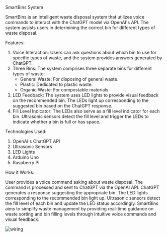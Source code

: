 SmartBins System

SmartBins is an intelligent waste disposal system that utilizes voice commands to interact with the ChatGPT model via OpenAI's API. The system assists users in determining the correct bin for different types of waste disposal.

Features:

1. Voice Interaction: Users can ask questions about which bin to use for specific types of waste, and the system provides answers generated by ChatGPT.
2. Three Bins: The system comprises three separate bins for different types of waste:
    - General Waste: For disposing of general waste.
    - Plastic: Dedicated to plastic waste.
    - Organic Waste: For compostable materials.
3. LED Feedback: The system uses LED lights to provide visual feedback on the recommended bin. The LEDs light up corresponding to the suggested bin based on the ChatGPT response.
4. Fill Level Indicator: The LEDs also serve as a fill level indicator for each bin. Ultrasonic sensors detect the fill level and trigger the LEDs to indicate whether a bin is full or has space.

Technologies Used:

 1. OpenAI's ChatGPT API
 2. Ultrasonic Sensors
 3. LED Lights
 4. Arduino Uno
 5. Raspberry Pi

How it Works:

User provides a voice command asking about waste disposal.
The command is processed and sent to ChatGPT via the OpenAI API.
ChatGPT generates a response suggesting the appropriate bin.
The LED lights corresponding to the recommended bin light up.
Ultrasonic sensors detect the fill level of each bin and update the LED status accordingly.
SmartBins aims to simplify waste management by providing real-time guidance on waste sorting and bin filling levels through intuitive voice commands and visual feedback.

![wiring](https://github.com/JonasG301/Smart-Bins/assets/153020346/feb13bab-c38f-4efc-a031-4d230d68897c)
